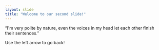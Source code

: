 ```yaml
---
layout: slide
title: "Welcome to our second slide!"
---
```

“I'm very polite by nature, even the voices in my head let each other finish their sentences.”

Use the left arrow to go back!
